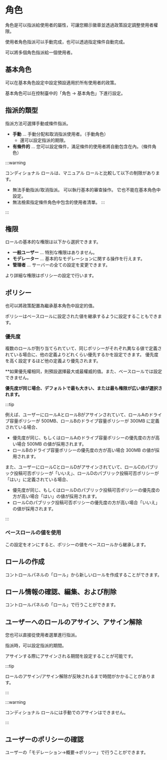 # 角色

角色是可以指派給使用者的屬性，可讓您顯示徽章並透過政策設定調整使用者權限。

使用者角色指派可以手動完成，也可以透過指定條件自動完成。

可以將多個角色指派給一個使用者。

## 基本角色

可以在基本角色設定中設定預設適用於所有使用者的政策。

基本角色可以在控制臺中的「角色 → 基本角色」下進行設定。

## 指派的類型

指派方法可選擇手動或條件指派。

- **手動** ... 手動分配和取消指派使用者。（手動角色）
  - 還可以設定指派的期限。
- **有條件的** ... 您可以設定條件，滿足條件的使用者將自動包含在內。（條件角色）

:::warning

コンディショナル ロールは、マニュアル ロールと比較して以下の制限があります。

- 無法手動指派/取消指派。 可以執行基本的審查操作。 它也不能在基本角色中設定。
- 無法檢索指定條件角色中包含的使用者清單。
  :::

:::

## 権限

ロールの基本的な権限は以下から選択できます。

- **一般ユーザー** ... 特別な権限はありません。
- **モデレーター** ... 基本的なモデレーションに関する操作を行えます。
- **管理者** ... サーバーの全ての設定を変更できます。

より詳細な権限はポリシーの設定で行います。

## ポリシー

也可以將政策配置為繼承基本角色中設定的值。

ポリシーはベースロールに設定された値を継承するように設定することもできます。

### 優先度

複数のロールが割り当てられていて、同じポリシーがそれぞれ異なる値で定義されている場合に、他の定義よりどれくらい優先するかを設定できます。
優先度を高く設定するほど他の定義より優先されます。

\*\*如果優先權相同，則預設選擇最大或最權威的值。また、ベースロールでは設定できません。

**優先度が同じ場合、デフォルトで最も大きい、または最も権限が広い値が選択されます。**

:::tip

例えば、ユーザーにロールAとロールBがアサインされていて、ロールAのドライブ容量ポリシーが 500MB、ロールBのドライブ容量ポリシーが 300MB に定義されている場合、

- 優先度が同じ、もしくはロールAのドライブ容量ポリシーの優先度の方が高い場合 500MB の値が採用されます。
- ロールBのドライブ容量ポリシーの優先度の方が高い場合 300MB の値が採用されます。

また、ユーザーにロールCとロールDがアサインされていて、ロールCのパブリック投稿可否ポリシーが「いいえ」、ロールDのパブリック投稿可否ポリシーが「はい」に定義されている場合、

- 優先度が同じ、もしくはロールDのパブリック投稿可否ポリシーの優先度の方が高い場合「はい」の値が採用されます。
- ロールCのパブリック投稿可否ポリシーの優先度の方が高い場合「いいえ」の値が採用されます。

:::

### ベースロールの値を使用

この設定をオンにすると、ポリシーの値をベースロールから継承します。

## ロールの作成

コントロールパネルの「ロール」から新しいロールを作成することができます。

## ロール情報の確認、編集、および削除

コントロールパネルの「ロール」で行うことができます。

## ユーザーへのロールのアサイン、アサイン解除

您也可以直接從使用者選單進行指派。

指派時，可以設定指派的期間。

アサインする際にアサインされる期間を設定することが可能です。

:::tip

ロールのアサイン/アサイン解除が反映されるまで時間がかかることがあります。

:::

:::warning

コンディショナル ロールには手動でのアサインはできません。

:::

## ユーザーのポリシーの確認

ユーザーの「モデレーション→概要→ポリシー」で行うことができます。
